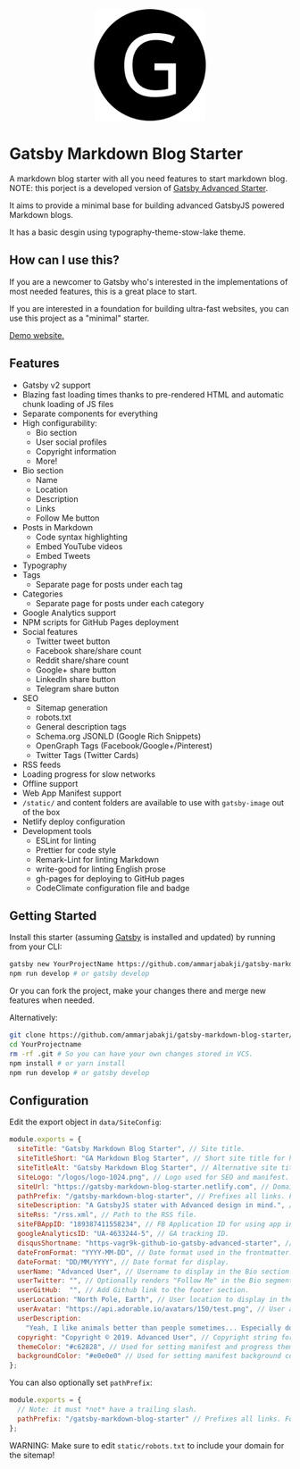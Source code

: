 
<div align="center">
    <img src="static/logos/logo-1024.png" alt="Logo" width='200px' height='200px'/>
</div>

# Gatsby Markdown Blog Starter

A markdown blog starter with all you need features to start markdown blog.
NOTE: this porject is a developed version of [Gatsby Advanced Starter](https://github.com/Vagr9K/gatsby-advanced-starter).

It aims to provide a minimal base for building advanced GatsbyJS powered Markdown blogs.

It has a basic desgin using typography-theme-stow-lake theme.


## How can I use this?

If you are a newcomer to Gatsby who's interested in the implementations of most needed features, this is a great place to start.

If you are interested in a foundation for building ultra-fast websites, you can use this project as a "minimal" starter.

[Demo website.](https://gatsby-markdown-blog-starter.netlify.com)

## Features

- Gatsby v2 support
- Blazing fast loading times thanks to pre-rendered HTML and automatic chunk loading of JS files
- Separate components for everything
- High configurability:
  - Bio section
  - User social profiles
  - Copyright information
  - More!
- Bio section
  - Name
  - Location
  - Description
  - Links
  - Follow Me button
- Posts in Markdown
  - Code syntax highlighting
  - Embed YouTube videos
  - Embed Tweets
- Typography
- Tags
  - Separate page for posts under each tag
- Categories
  - Separate page for posts under each category
- Google Analytics support
- NPM scripts for GitHub Pages deployment
- Social features
  - Twitter tweet button
  - Facebook share/share count
  - Reddit share/share count
  - Google+ share button
  - LinkedIn share button
  - Telegram share button
- SEO
  - Sitemap generation
  - robots.txt
  - General description tags
  - Schema.org JSONLD (Google Rich Snippets)
  - OpenGraph Tags (Facebook/Google+/Pinterest)
  - Twitter Tags (Twitter Cards)
- RSS feeds
- Loading progress for slow networks
- Offline support
- Web App Manifest support
- `/static/` and content folders are available to use with `gatsby-image` out of the box
- Netlify deploy configuration
- Development tools
  - ESLint for linting
  - Prettier for code style
  - Remark-Lint for linting Markdown
  - write-good for linting English prose
  - gh-pages for deploying to GitHub pages
  - CodeClimate configuration file and badge

## Getting Started

Install this starter (assuming [Gatsby](https://github.com/gatsbyjs/gatsby/) is installed and updated) by running from your CLI:

```sh
gatsby new YourProjectName https://github.com/ammarjabakji/gatsby-markdown-blog-starter/
npm run develop # or gatsby develop
```

Or you can fork the project, make your changes there and merge new features when needed.

Alternatively:

```sh
git clone https://github.com/ammarjabakji/gatsby-markdown-blog-starter/ YourProjectName # Clone the project
cd YourProjectname
rm -rf .git # So you can have your own changes stored in VCS.
npm install # or yarn install
npm run develop # or gatsby develop
```

## Configuration

Edit the export object in `data/SiteConfig`:

```js
module.exports = {
  siteTitle: "Gatsby Markdown Blog Starter", // Site title.
  siteTitleShort: "GA Markdown Blog Starter", // Short site title for homescreen (PWA). Preferably should be under 12 characters to prevent truncation.
  siteTitleAlt: "Gatsby Markdown Blog Starter", // Alternative site title for SEO.
  siteLogo: "/logos/logo-1024.png", // Logo used for SEO and manifest.
  siteUrl: "https://gatsby-markdown-blog-starter.netlify.com", // Domain of your website without pathPrefix.
  pathPrefix: "/gatsby-markdown-blog-starter", // Prefixes all links. For cases when deployed to example.github.io/gatsby-advanced-starter/.
  siteDescription: "A GatsbyJS stater with Advanced design in mind.", // Website description used for RSS feeds/meta description tag.
  siteRss: "/rss.xml", // Path to the RSS file.
  siteFBAppID: "189387411558234", // FB Application ID for using app insights
  googleAnalyticsID: "UA-4633244-5", // GA tracking ID.
  disqusShortname: "https-vagr9k-github-io-gatsby-advanced-starter", // Disqus shortname.
  dateFromFormat: "YYYY-MM-DD", // Date format used in the frontmatter.
  dateFormat: "DD/MM/YYYY", // Date format for display.
  userName: "Advanced User", // Username to display in the Bio section.
  userTwitter: "", // Optionally renders "Follow Me" in the Bio segment.
  userGitHub:  "", // Add Github link to the footer section.
  userLocation: "North Pole, Earth", // User location to display in the Bio section.
  userAvatar: "https://api.adorable.io/avatars/150/test.png", // User avatar to display in the Bio section.
  userDescription:
    "Yeah, I like animals better than people sometimes... Especially dogs. Dogs are the best. Every time you come home, they act like they haven't seen you in a year. And the good thing about dogs... is they got different dogs for different people.", // User description to display in the Bio section.
  copyright: "Copyright © 2019. Advanced User", // Copyright string for the footer of the website and RSS feed.
  themeColor: "#c62828", // Used for setting manifest and progress theme colors.
  backgroundColor: "#e0e0e0" // Used for setting manifest background color.
};
```

You can also optionally set `pathPrefix`:

```js
module.exports = {
  // Note: it must *not* have a trailing slash.
  pathPrefix: "/gatsby-markdown-blog-starter" // Prefixes all links. For cases when deployed to example.github.io/gatsby-markdown-blog-starter/.
};
```

WARNING: Make sure to edit `static/robots.txt` to include your domain for the sitemap!
